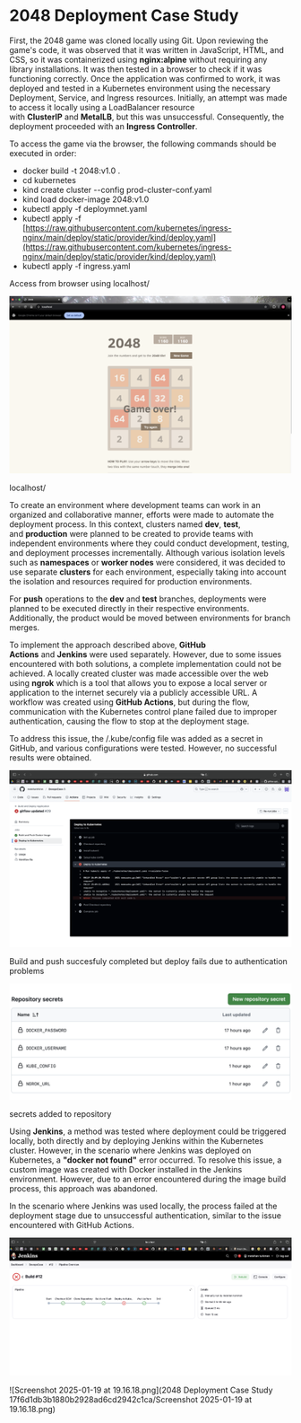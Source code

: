 # 2048 Deployment Case Study

First, the 2048 game was cloned locally using Git. Upon reviewing the game's code, it was observed that it was written in JavaScript, HTML, and CSS, so it was containerized using **nginx:alpine** without requiring any library installations. It was then tested in a browser to check if it was functioning correctly. Once the application was confirmed to work, it was deployed and tested in a Kubernetes environment using the necessary Deployment, Service, and Ingress resources. Initially, an attempt was made to access it locally using a LoadBalancer resource with **ClusterIP** and **MetalLB**, but this was unsuccessful. Consequently, the deployment proceeded with an **Ingress Controller**.

To access the game via the browser, the following commands should be executed in order:

- docker build -t 2048:v1.0 .
- cd kubernetes
- kind create cluster --config prod-cluster-conf.yaml
- kind load docker-image 2048:v1.0
- kubectl apply -f deploymnet.yaml
- kubectl apply -f [https://raw.githubusercontent.com/kubernetes/ingress-nginx/main/deploy/static/provider/kind/deploy.yaml](https://raw.githubusercontent.com/kubernetes/ingress-nginx/main/deploy/static/provider/kind/deploy.yaml)
- kubectl apply -f ingress.yaml

Access from browser using localhost/

![localhost/](2048%20Deployment%20Case%20Study%2017f6d1db3b1880b2928ad6cd2942c1ca/Screenshot_2025-01-19_at_17.20.56.png)

localhost/

To create an environment where development teams can work in an organized and collaborative manner, efforts were made to automate the deployment process. In this context, clusters named **dev**, **test**, and **production** were planned to be created to provide teams with independent environments where they could conduct development, testing, and deployment processes incrementally. Although various isolation levels such as **namespaces** or **worker nodes** were considered, it was decided to use separate **clusters** for each environment, especially taking into account the isolation and resources required for production environments.

For **push** operations to the **dev** and **test** branches, deployments were planned to be executed directly in their respective environments. Additionally, the product would be moved between environments for branch merges.

To implement the approach described above, **GitHub Actions** and **Jenkins** were used separately. However, due to some issues encountered with both solutions, a complete implementation could not be achieved. A locally created cluster was made accessible over the web using **ngrok** which is a tool that allows you to expose a local server or application to the internet securely via a publicly accessible URL. A workflow was created using **GitHub Actions**, but during the flow, communication with the Kubernetes control plane failed due to improper authentication, causing the flow to stop at the deployment stage.

To address this issue, the /.kube/config file was added as a secret in GitHub, and various configurations were tested. However, no successful results were obtained.

![Build and push succesfuly completed but deploy fails due to authentication problems](2048%20Deployment%20Case%20Study%2017f6d1db3b1880b2928ad6cd2942c1ca/Screenshot_2025-01-19_at_18.10.01.png)

Build and push succesfuly completed but deploy fails due to authentication problems

![secrets added to repository](2048%20Deployment%20Case%20Study%2017f6d1db3b1880b2928ad6cd2942c1ca/Screenshot_2025-01-19_at_18.11.46.png)

secrets added to repository

Using **Jenkins**, a method was tested where deployment could be triggered locally, both directly and by deploying Jenkins within the Kubernetes cluster. However, in the scenario where Jenkins was deployed on Kubernetes, a **"docker not found"** error occurred. To resolve this issue, a custom image was created with Docker installed in the Jenkins environment. However, due to an error encountered during the image build process, this approach was abandoned.

In the scenario where Jenkins was used locally, the process failed at the deployment stage due to unsuccessful authentication, similar to the issue encountered with GitHub Actions.

![Screenshot 2025-01-19 at 18.13.57.png](2048%20Deployment%20Case%20Study%2017f6d1db3b1880b2928ad6cd2942c1ca/Screenshot_2025-01-19_at_18.13.57.png)

![Screenshot 2025-01-19 at 19.16.18.png](2048 Deployment Case Study 17f6d1db3b1880b2928ad6cd2942c1ca/Screenshot 2025-01-19 at 19.16.18.png)